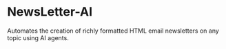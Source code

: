 # NewsLetter-AI
Automates the creation of richly formatted HTML email newsletters on any topic using AI agents.
